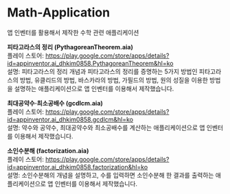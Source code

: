 # Math-Application
앱 인벤터를 활용해서 제작한 수학 관련 애플리케이션

<b>피타고라스의 정리 (PythagoreanTheorem.aia)</b><br>
플레이 스토어: https://play.google.com/store/apps/details?id=appinventor.ai_dhkim0858.PythagoreanTheorem&hl=ko<br>
설명: 피타고라스의 정리 개념과 피타고라스의 정리를 증명하는 5가지 방법인 피타고라스의 방법, 유클리드의 방법, 바스카라의 방법, 가필드의 방법, 원의 성질을 이용한 방법을 설명하는 애플리케이션으로 앱 인벤터를 이용해서 제작했습니다.


<b>최대공약수·최소공배수 (gcdlcm.aia)</b><br>
플레이 스토어: https://play.google.com/store/apps/details?id=appinventor.ai_dhkim0858.gcdlcm&hl=ko<br>
설명: 약수와 공약수, 최대공약수와 최소공배수를 계산하는 애플리케이션으로 앱 인벤터를 이용해서 제작했습니다.


<b>소인수분해 (factorization.aia)</b><br>
플레이 스토어: https://play.google.com/store/apps/details?id=appinventor.ai_dhkim0858.factorization&hl=ko<br>
설명: 소인수분해의 개념을 설명하고, 수를 입력하면 소인수분해 한 결과를 출력하는 애플리케이션으로 앱 인벤터를 이용해서 제작했습니다.

